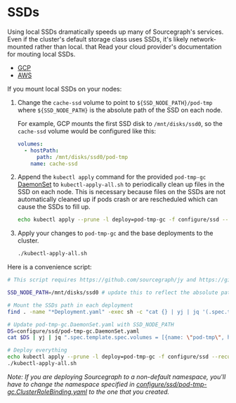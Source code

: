 # SSDs

Using local SSDs dramatically speeds up many of Sourcegraph's services. Even if the cluster's default storage class uses SSDs, it's likely network-mounted rather than local. that Read your cloud provider's documentation for mouting local SSDs.

- [GCP](https://cloud.google.com/compute/docs/disks/local-ssd)
- [AWS](https://docs.aws.amazon.com/AWSEC2/latest/UserGuide/ssd-instance-store.html)

If you mount local SSDs on your nodes:

1. Change the `cache-ssd` volume to point to `${SSD_NODE_PATH}/pod-tmp` where `${SSD_NODE_PATH}` is the absolute path of the SSD on each node.

   For example, GCP mounts the first SSD disk to `/mnt/disks/ssd0`, so the `cache-ssd` volume would be configured like this:

   ```yaml
   volumes:
     - hostPath:
         path: /mnt/disks/ssd0/pod-tmp
       name: cache-ssd
   ```

1. Append the `kubectl apply` command for the provided `pod-tmp-gc` [DaemonSet](https://kubernetes.io/docs/concepts/workloads/controllers/daemonset/) to `kubectl-apply-all.sh` to periodically clean up files in the SSD on each node. This is necessary because files on the SSDs are not automatically cleaned up if pods crash or are rescheduled which can cause the SSDs to fill up.

   ```bash
   echo kubectl apply --prune -l deploy=pod-tmp-gc -f configure/ssd --recursive >> kubectl-apply-all.sh
   ```

1. Apply your changes to `pod-tmp-gc` and the base deployments to the cluster.

   ```bash
   ./kubectl-apply-all.sh
   ```

Here is a convenience script:

```bash
# This script requires https://github.com/sourcegraph/jy and https://github.com/sourcegraph/yj

SSD_NODE_PATH=/mnt/disks/ssd0 # update this to reflect the absolute path where SSDs are mounted on each node

# Mount the SSDs path in each deployment
find . -name "*Deployment.yaml" -exec sh -c "cat {} | yj | jq '(.spec.template.spec.volumes | select(. != null) | .[] | select(.name == \"cache-ssd\")) |= (del(.emptyDir) + {hostPath: {path: \"$SSD_NODE_PATH/pod-tmp\"}})' | jy -o {}" \;

# Update pod-tmp-gc.DaemonSet.yaml with SSD_NODE_PATH
DS=configure/ssd/pod-tmp-gc.DaemonSet.yaml
cat $DS | yj | jq ".spec.template.spec.volumes = [{name: \"pod-tmp\", hostPath: {path: \"$SSD_NODE_PATH/pod-tmp\"}}]" | jy -o $DS

# Deploy everything
echo kubectl apply --prune -l deploy=pod-tmp-gc -f configure/ssd --recursive >> kubectl-apply-all.sh
./kubectl-apply-all.sh
```

_Note: If you are deploying Sourcegraph to a non-default namespace, you'll have to change the namespace specified in [configure/ssd/pod-tmp-gc.ClusterRoleBinding.yaml](pod-tmp-gc.ClusterRoleBinding.yaml) to the one that you created._
